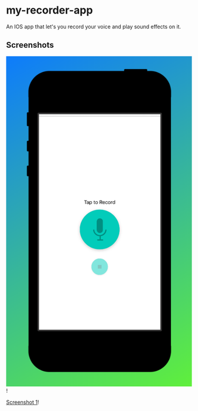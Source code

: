 # my-recorder-app
An IOS app that let's you record your voice and play sound effects on it.

## Screenshots

![Screenshot 1](s1.jpg)!


[Screenshot 1](s2.jpg)!

